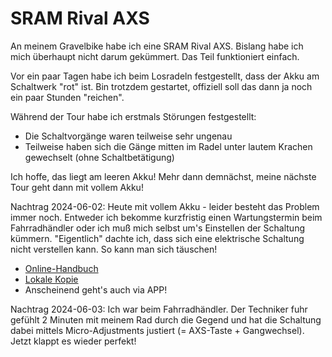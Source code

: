 SRAM Rival AXS
==============

An meinem Gravelbike habe ich eine SRAM Rival AXS.
Bislang habe ich mich überhaupt nicht darum gekümmert.
Das Teil funktioniert einfach.

Vor ein paar Tagen habe ich beim Losradeln festgestellt, dass
der Akku am Schaltwerk "rot" ist. Bin trotzdem gestartet,
offiziell soll das dann ja noch ein paar Stunden "reichen".

Während der Tour habe ich erstmals Störungen festgestellt:

- Die Schaltvorgänge waren teilweise sehr ungenau
- Teilweise haben sich die Gänge mitten im Radel unter lautem
  Krachen gewechselt (ohne Schaltbetätigung)

Ich hoffe, das liegt am leeren Akku! Mehr dann demnächst,
meine nächste Tour geht dann mit vollem Akku!

Nachtrag 2024-06-02: Heute mit vollem Akku - leider besteht das Problem
immer noch. Entweder ich bekomme kurzfristig einen Wartungstermin
beim Fahrradhändler oder ich muß mich selbst um's Einstellen der
Schaltung kümmern. "Eigentlich" dachte ich, dass sich eine elektrische
Schaltung nicht verstellen kann. So kann man sich täuschen!

- [Online-Handbuch](https://docs.sram.com/de-DE/publications/2bJvdvYz3DCAfCZVNeUucG/UM%20-%20eTap%20AXS?models=rd-riv1-e-d1#hashItem=abschlie%C3%9Fende-pr%C3%BCfung-des-schaltwerks)
- [Lokale Kopie](eTap-AXS_SRAM.pdf)
- Anscheinend geht's auch via APP!

Nachtrag 2024-06-03: Ich war beim Fahrradhändler. Der Techniker fuhr gefühlt
2 Minuten mit meinem Rad durch die Gegend und hat die Schaltung dabei
mittels Micro-Adjustments justiert (= AXS-Taste + Gangwechsel). Jetzt klappt
es wieder perfekt!
